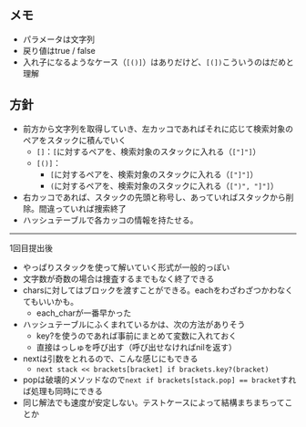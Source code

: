 ## メモ

- パラメータは文字列
- 戻り値はtrue / false
- 入れ子になるようなケース（`[()]`）はありだけど、`[(])`こういうのはだめと理解

## 方針

- 前方から文字列を取得していき、左カッコであればそれに応じて検索対象のペアをスタックに積んでいく
    - `[]`：`[`に対するペアを、検索対象のスタックに入れる（`["]"]`）
    - `[()]`：
        - `[`に対するペアを、検索対象のスタックに入れる（`["]"]`）
        - `(`に対するペアを、検索対象のスタックに入れる（`[")", "]"]`）
- 右カッコであれば、スタックの先頭と称号し、あっていればスタックから削除。間違っていれば捜索終了
- ハッシュテーブルで各カッコの情報を持たせる。

---
1回目提出後

- やっぱりスタックを使って解いていく形式が一般的っぽい
- 文字数が奇数の場合は捜査するまでもなく終了できる
- charsに対してはブロックを渡すことができる。eachをわざわざつかわなくてもいいかも。
    - each_charが一番早かった
- ハッシュテーブルにふくまれているかは、次の方法がありそう
    - key?を使うのであれば事前にまとめて変数に入れておく
    - 直接はっしゅを呼び出す（呼び出せなければnilを返す）
- nextは引数をとれるので、こんな感じにもできる
    - `next stack << brackets[bracket] if brackets.key?(bracket)`
- popは破壊的メソッドなので`next if brackets[stack.pop] == bracket`すれば処理も同時にできる
- 同じ解法でも速度が安定しない。テストケースによって結構まちまちってことか

